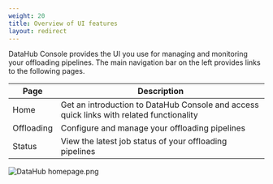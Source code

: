 ```yaml
---
weight: 20
title: Overview of UI features
layout: redirect
---
```



DataHub Console provides the UI you use for managing and monitoring your offloading pipelines. The main navigation bar on the left provides links to the following pages.

| Page | Description
| ---  | ---
| Home | Get an introduction to DataHub Console and access quick links with related functionality
| Offloading | Configure and manage your offloading pipelines
| Status | View the latest job status of your offloading pipelines

<img src="/images/datahub-guide/datahub-home-page.png" alt="DataHub homepage.png"  style="max-width: 100%">